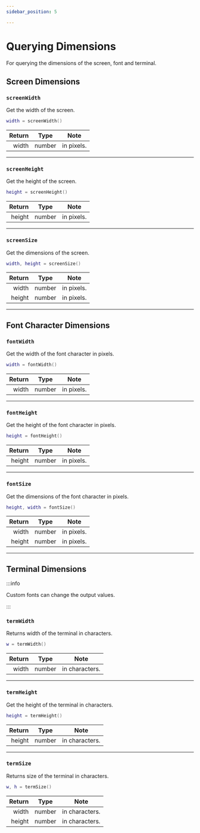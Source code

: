 ```yaml
---
sidebar_position: 5

---
```


# Querying Dimensions

For querying the dimensions of the screen, font and terminal.

## Screen Dimensions

### `screenWidth`

Get the width of the screen.

```lua
width = screenWidth()
```

| Return | Type   | Note       |
|-------:|--------|------------|
|  width | number | in pixels. |

---

### `screenHeight`

Get the height of the screen.

```lua
height = screenHeight()
```

| Return | Type   | Note       |
|-------:|--------|------------|
| height | number | in pixels. |

---

### `screenSize`

Get the dimensions of the screen.

```lua
width, height = screenSize()
```

| Return | Type   | Note       |
|-------:|--------|------------|
|  width | number | in pixels. |
| height | number | in pixels. |

---

## Font Character Dimensions


### `fontWidth`

Get the width of the font character in pixels.

```lua
width = fontWidth()
```

| Return | Type   | Note       |
|-------:|--------|------------|
|  width | number | in pixels. |

---


### `fontHeight`

Get the height of the font character in pixels.

```lua
height = fontHeight()
```

| Return | Type   | Note       |
|-------:|--------|------------|
| height | number | in pixels. |

---

### `fontSize`

Get the dimensions of the font character in pixels.

```lua
height, width = fontSize()
```

| Return | Type   | Note       |
|-------:|--------|------------|
|  width | number | in pixels. |
| height | number | in pixels. |

---

## Terminal Dimensions

:::info

Custom fonts can change the output values.

:::

### `termWidth`

Returns width of the terminal in characters.

```lua
w = termWidth()
```

| Return | Type   | Note           |
|-------:|--------|----------------|
|  width | number | in characters. |

---

### `termHeight`

Get the height of the terminal in characters.

```lua
height = termHeight()
```

| Return | Type   | Note           |
|-------:|--------|----------------|
| height | number | in characters. |

---

### `termSize`

Returns size of the terminal in characters.

```lua
w, h = termSize()
```

| Return | Type   | Note           |
|-------:|--------|----------------|
|  width | number | in characters. |
| height | number | in characters. |

